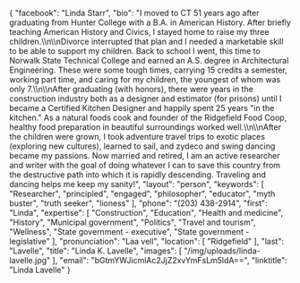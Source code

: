 {
  "facebook": "Linda Starr",
  "bio": "I moved to CT 51 years ago after graduating from Hunter College with a B.A. in American History. After briefly teaching American History and Civics, I stayed home to raise my three children.\\\n\\\nDivorce interrupted that plan and I needed a marketable skill to be able to support my children. Back to school I went, this time to Norwalk State Technical College and earned an A.S. degree in Architectural Engineering. These were some tough times, carrying 15 credits a semester, working part time, and caring for my children, the youngest of whom was only 7.\\\n\\\nAfter graduating (with honors), there were years in the construction industry both as a designer and estimator (for prisons) until I became a Certified Kitchen Designer and happily spent 25 years \"in the kitchen.\" As a natural foods cook and founder of the Ridgefield Food Coop, healthy food preparation in beautiful surroundings worked well.\\\n\\\nAfter the children were grown, I took adventure travel trips to exotic places (exploring new cultures), learned to sail, and zydeco and swing dancing became my passions. Now married and retired, I am an active researcher and writer with the goal of doing whatever I can to save this country from the destructive path into which it is rapidly descending. Traveling and dancing helps me keep my sanity!",
  "layout": "person",
  "keywords": [
    "Researcher",
    "principled",
    "engaged",
    "philosopher",
    "educator",
    "myth buster",
    "truth seeker",
    "lioness"
  ],
  "phone": "(203) 438-2914",
  "first": "Linda",
  "expertise": [
    "Construction",
    "Education",
    "Health and medicine",
    "History",
    "Municipal government",
    "Politics",
    "Travel and tourism",
    "Wellness",
    "State government - executive",
    "State government - legislative"
  ],
  "pronunciation": "Laa vell",
  "location": [
    "Ridgefield"
  ],
  "last": "Lavelle",
  "title": "Linda K. Lavelle",
  "images": [
    "/img/uploads/linda-lavelle.jpg"
  ],
  "email": "bGtmYWJicmlAc2JjZ2xvYmFsLm5ldA==",
  "linktitle": "Linda Lavelle"
}